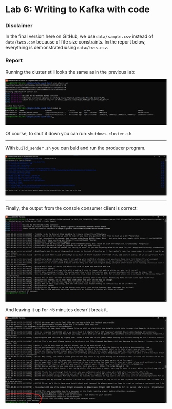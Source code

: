 # Lab 6: Writing to Kafka with code

### Disclaimer

In the final version here on GitHub, we use `data/sample.csv` instead of `data/twcs.csv` because of file size constraints. In the report below, everything is demonstrated using `data/twcs.csv`.

### Report

Running the cluster still looks the same as in the previous lab:

![running cluster](screenshots/run-cluster.jpg)

Of course, to shut it down you can run `shutdown-cluster.sh`.

---

With `build_sender.sh` you can buld and run the producer program.

![container launch](screenshots/container-launch.jpg)

---

Finally, the output from the console consumer client is correct:

![consumer outputs](screenshots/consumer-output.jpg)

And leaving it up for ~5 minutes doesn't break it.

![after 5 minutes](screenshots/after-5-minutes.jpg)
